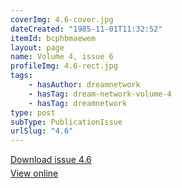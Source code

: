 ```yaml
---
coverImg: 4.6-cover.jpg
dateCreated: "1985-11-01T11:32:52"
itemId: bcphbmaewem
layout: page
name: Volume 4, issue 6
profileImg: 4.6-rect.jpg
tags:
    - hasAuthor: dreamnetwork
    - hasTag: dream-network-volume-4
    - hasTag: dreamnetwork
type: post
subType: PublicationIssue
urlSlug: "4.6"
---
```


<p style="margin-block-end: 5px; margin-block-start: 5px;"><a href="../files/pdfs/Volume_4/4.6-Dream-Network-Bulletin_Volume-4-Number-6.pdf" download="">Download issue 4.6</a></p><p style="margin-block-end: 5px; margin-block-start: 5px;"><a href="../files/pdfs/Volume_4/4.6-Dream-Network-Bulletin_Volume-4-Number-6.pdf">View online</a></p>
